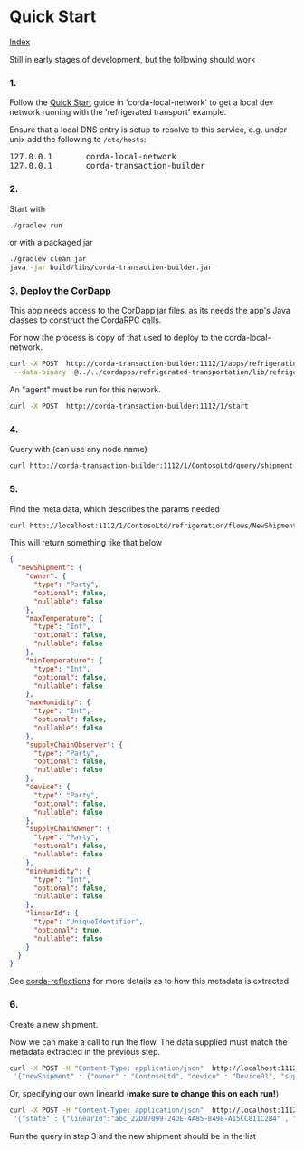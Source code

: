 # Quick Start 
[Index](Index.md)

Still in early stages of development, but the following should work

### 1.

Follow the [Quick Start](../corda-local-network/docs/QuickStart.md) guide 
in 'corda-local-network' to get a local dev network running with the 
'refrigerated transport' example.

Ensure that a local DNS entry is setup to resolve to this service, e.g. under unix
add the following to <code>/etc/hosts</code>:

<pre>
127.0.0.1       corda-local-network
127.0.0.1       corda-transaction-builder
</pre>

### 2.

Start with

```bash
./gradlew run
```

or with a packaged jar 

```bash
./gradlew clean jar
java -jar build/libs/corda-transaction-builder.jar
```

### 3. Deploy the CorDapp

This app needs access to the CorDapp jar files, as its needs the app's Java classes to construct 
the CordaRPC calls.

For now the process is copy of that used to deploy to the corda-local-network.
 
 
```bash
curl -X POST  http://corda-transaction-builder:1112/1/apps/refrigeration/deploy \
 --data-binary  @../../cordapps/refrigerated-transportation/lib/refrigerated-transportation.jar 
```

An "agent" must be run for this network. 

```bash
curl -X POST  http://corda-transaction-builder:1112/1/start
```

### 4. 

Query with (can use any node name)

```bash
curl http://corda-transaction-builder:1112/1/ContosoLtd/query/shipment
```

### 5.

Find the meta data, which describes the params needed

```bash
curl http://localhost:1112/1/ContosoLtd/refrigeration/flows/NewShipmentFlow/metadata
```

This will return something like that below

```json
{
  "newShipment": {
    "owner": {
      "type": "Party",
      "optional": false,
      "nullable": false
    },
    "maxTemperature": {
      "type": "Int",
      "optional": false,
      "nullable": false
    },
    "minTemperature": {
      "type": "Int",
      "optional": false,
      "nullable": false
    },
    "maxHumidity": {
      "type": "Int",
      "optional": false,
      "nullable": false
    },
    "supplyChainObserver": {
      "type": "Party",
      "optional": false,
      "nullable": false
    },
    "device": {
      "type": "Party",
      "optional": false,
      "nullable": false
    },
    "supplyChainOwner": {
      "type": "Party",
      "optional": false,
      "nullable": false
    },
    "minHumidity": {
      "type": "Int",
      "optional": false,
      "nullable": false
    },
    "linearId": {
      "type": "UniqueIdentifier",
      "optional": true,
      "nullable": false
    }
  }
}
```

See [corda-reflections](../../corda-reflections/docs/Index.md) for more details as to 
how this metadata is extracted

### 6.

Create a new shipment. 

Now we can make a call to run the flow. The data supplied must match the metadata extracted 
in the previous step.

                                                                                                                 
```bash
curl -X POST -H "Content-Type: application/json"  http://localhost:1112/1/ContosoLtd/refrigeration/flows/NewShipmentFlow/run --data \
 '{"newShipment" : {"owner" : "ContosoLtd", "device" : "Device01", "supplyChainOwner" : "WorldWideImporters","supplyChainObserver" : "WoodgroveBank", "minHumidity" : 20, "maxHumidity" : 50, "minTemperature" : -10,"maxTemperature" : 0 }}'
``` 

Or, specifying our own linearId (**make sure to change this on each run!**)

```bash
curl -X POST -H "Content-Type: application/json"  http://localhost:1112/1/ContosoLtd/refrigeration/flows/NewShipmentFlow/run --data \
 '{"state" : {"linearId":"abc_22D87099-24DE-4A85-8498-A15CC811C2B4" , "owner" : "ContosoLtd", "device" : "Device01", "supplyChainOwner" : "WorldWideImporters","supplyChainObserver" : "WoodgroveBank", "minHumidity" : 11, "maxHumidity" : 12, "minTemperature" : -10,"maxTemperature" : 0 }}'
``` 
 
 Run the query in step 3 and the new shipment should be in the list 
